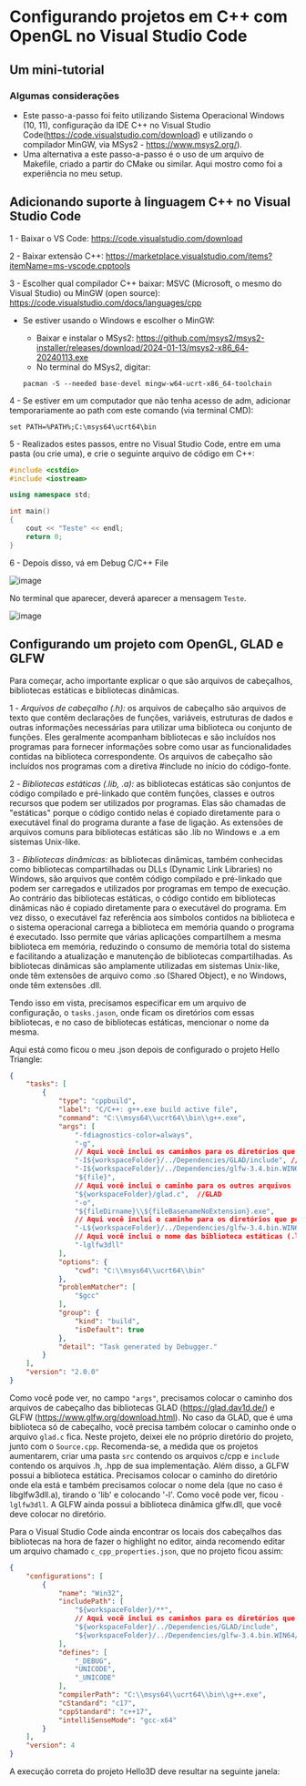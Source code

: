 # Configurando projetos em C++ com OpenGL no Visual Studio Code
## Um mini-tutorial

### Algumas considerações
- Este passo-a-passo foi feito utilizando Sistema Operacional Windows (10, 11), configuração da IDE C++ no Visual Studio Code(https://code.visualstudio.com/download) e utilizando o compilador MinGW, via MSys2 - https://www.msys2.org/).
- Uma alternativa a este passo-a-passo é o uso de um arquivo de Makefile, criado a partir do CMake ou similar. Aqui mostro como foi a experiência no meu setup.

## Adicionando suporte à linguagem C++ no Visual Studio Code

1 - Baixar o VS Code: https://code.visualstudio.com/download

2 - Baixar extensão C++: https://marketplace.visualstudio.com/items?itemName=ms-vscode.cpptools

3 - Escolher qual compilador C++ baixar: MSVC (Microsoft, o mesmo do Visual Studio) ou MinGW (open source): https://code.visualstudio.com/docs/languages/cpp

 - Se estiver usando o Windows e escolher o MinGW:
   - Baixar e instalar o MSys2: https://github.com/msys2/msys2-installer/releases/download/2024-01-13/msys2-x86_64-20240113.exe 
   - No terminal do MSys2, digitar:
     
    `pacman -S --needed base-devel mingw-w64-ucrt-x86_64-toolchain`


4 - Se estiver em um computador que não tenha acesso de adm, adicionar temporariamente ao path com este comando (via terminal CMD): 

   `set PATH=%PATH%;C:\msys64\ucrt64\bin` 
     
5 - Realizados estes passos, entre no Visual Studio Code, entre em uma pasta (ou crie uma), e crie o seguinte arquivo de código em C++:
```cpp
#include <cstdio>
#include <iostream>

using namespace std;

int main()
{
    cout << "Teste" << endl;
    return 0;
}
```

6 - Depois disso, vá em Debug C/C++ File

![image](https://github.com/fellowsheep/FCG2024-1/assets/2465857/90da6ff2-653f-47e2-8800-15de70e8ef99)

No terminal que aparecer, deverá aparecer a mensagem `Teste`.

![image](https://github.com/fellowsheep/FCG2024-1/assets/2465857/0dcbc3cc-4545-4b5a-8416-c9b9bcec442e)


## Configurando um projeto com OpenGL, GLAD e GLFW

Para começar, acho importante explicar o que são arquivos de cabeçalhos, bibliotecas estáticas e bibliotecas dinâmicas.

1 - *Arquivos de cabeçalho (.h):* os arquivos de cabeçalho são arquivos de texto que contêm declarações de funções, variáveis, estruturas de dados e outras informações necessárias para utilizar uma biblioteca ou conjunto de funções. Eles geralmente acompanham bibliotecas e são incluídos nos programas para fornecer informações sobre como usar as funcionalidades contidas na biblioteca correspondente. Os arquivos de cabeçalho são incluídos nos programas com a diretiva #include no início do código-fonte.

2 - *Bibliotecas estáticas (.lib, .a):* as bibliotecas estáticas são conjuntos de código compilado e pré-linkado que contêm funções, classes e outros recursos que podem ser utilizados por programas. Elas são chamadas de "estáticas" porque o código contido nelas é copiado diretamente para o executável final do programa durante a fase de ligação. As extensões de arquivos comuns para bibliotecas estáticas são .lib no Windows e .a em sistemas Unix-like.

3 - *Bibliotecas dinâmicas:* as bibliotecas dinâmicas, também conhecidas como bibliotecas compartilhadas ou DLLs (Dynamic Link Libraries) no Windows, são arquivos que contêm código compilado e pré-linkado que podem ser carregados e utilizados por programas em tempo de execução. Ao contrário das bibliotecas estáticas, o código contido em bibliotecas dinâmicas não é copiado diretamente para o executável do programa. Em vez disso, o executável faz referência aos símbolos contidos na biblioteca e o sistema operacional carrega a biblioteca em memória quando o programa é executado. Isso permite que várias aplicações compartilhem a mesma biblioteca em memória, reduzindo o consumo de memória total do sistema e facilitando a atualização e manutenção de bibliotecas compartilhadas. As bibliotecas dinâmicas são amplamente utilizadas em sistemas Unix-like, onde têm extensões de arquivo como .so (Shared Object), e no Windows, onde têm extensões .dll.

Tendo isso em vista, precisamos especificar em um arquivo de configuração, o `tasks.jason`, onde ficam os diretórios com essas bibliotecas, e no caso de bibliotecas estáticas, mencionar o nome da mesma.

Aqui está como ficou o meu .json depois de configurado o projeto Hello Triangle:

```json
{
    "tasks": [
        {
            "type": "cppbuild",
            "label": "C/C++: g++.exe build active file",
            "command": "C:\\msys64\\ucrt64\\bin\\g++.exe",
            "args": [
                "-fdiagnostics-color=always",
                "-g",
                // Aqui você inclui os caminhos para os diretórios que contém os cabeçalhos das funções
                "-I${workspaceFolder}/../Dependencies/GLAD/include", //GLAD
                "-I${workspaceFolder}/../Dependencies/glfw-3.4.bin.WIN64/include", //GLFW
                "${file}",
                // Aqui você inclui o caminho para os outros arquivos .c ou .cpp
                "${workspaceFolder}/glad.c",  //GLAD
                "-o",
                "${fileDirname}\\${fileBasenameNoExtension}.exe",
                // Aqui você inclui o caminho para os diretórios que possuem as bibliotecas estáticas
                "-L${workspaceFolder}/../Dependencies/glfw-3.4.bin.WIN64/lib-mingw-w64",
                // Aqui você inclui o nome das biblioteca estáticas (.lib ou .a), com -l na frente
                "-lglfw3dll"
            ],
            "options": {
                "cwd": "C:\\msys64\\ucrt64\\bin"
            },
            "problemMatcher": [
                "$gcc"
            ],
            "group": {
                "kind": "build",
                "isDefault": true
            },
            "detail": "Task generated by Debugger."
        }
    ],
    "version": "2.0.0"
}
```
Como você pode ver, no campo `"args"`, precisamos colocar o caminho dos arquivos de cabeçalho das bibliotecas GLAD (https://glad.dav1d.de/) e GLFW (https://www.glfw.org/download.html). No caso da GLAD, que é uma biblioteca só de cabeçalho, você precisa também colocar o caminho onde o arquivo `glad.c` fica. Neste projeto, deixei ele no próprio diretório do projeto, junto com o `Source.cpp`. Recomenda-se, a medida que os projetos aumentarem, criar uma pasta `src` contendo os arquivos c/cpp e `include` contendo os arquivos .h, .hpp de sua implementação. Além disso, a GLFW possui a biblioteca estática. Precisamos colocar o caminho do diretório onde ela está e também precisamos colocar o nome dela (que no caso é libglfw3dll.a), tirando o 'lib' e colocando '-l'. Como você pode ver, ficou `-lglfw3dll`. A GLFW ainda possui a biblioteca dinâmica glfw.dll, que você deve colocar no diretório.

Para o Visual Studio Code ainda encontrar os locais dos cabeçalhos das bibliotecas na hora de fazer o highlight no editor, ainda recomendo editar um arquivo chamado `c_cpp_properties.json`, que no projeto ficou assim:

```json
{
    "configurations": [
        {
            "name": "Win32",
            "includePath": [
                "${workspaceFolder}/**",
                // Aqui você inclui os caminhos para os diretórios que contém os cabeçalhos das funções
                "${workspaceFolder}/../Dependencies/GLAD/include",
                "${workspaceFolder}/../Dependencies/glfw-3.4.bin.WIN64/include"
            ],
            "defines": [
                "_DEBUG",
                "UNICODE",
                "_UNICODE"
            ],
            "compilerPath": "C:\\msys64\\ucrt64\\bin\\g++.exe",
            "cStandard": "c17",
            "cppStandard": "c++17",
            "intelliSenseMode": "gcc-x64"
        }
    ],
    "version": 4
}
```

A execução correta do projeto Hello3D deve resultar na seguinte janela: 
